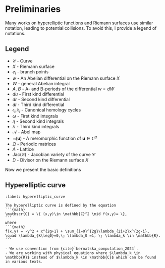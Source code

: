 # Preliminaries


Many works on hyperelliptic functions and Riemann surfaces use similar notation, leading to potential collisions. To avoid this, I provide a legend of notations.

## Legend

- $\mathscr{C}$ - Curve
- $X$ - Riemann surface
- $e_i$ - branch points
- $w$ - An Abelian differential on the Riemann surface $X$
- $W$ - general Abelian integral
- $A$, $B$ - A- and B-periods of the differential $w=dW$   
- $du$ - First kind differential
- $dr$ - Second kind differential
- $dl$ - Third kind differential
- $\mathfrak{a}_i, \mathfrak{b}_i$ - Canonical homology cycles
- $\omega$ -  First kind integrals
- $\eta$ - Second kind integrals
- $\lambda$ - Third kind integrals
- $\mathcal{A}$ - Abel map
- $\mathfrak{m}(\mathbf{u})$ - A meromorphic function of $\mathbf{u}\in\mathbb{C}^g$
- $\Omega$ - Periodic matrices
- $\Lambda$ - Lattice
- $\mathrm{Jac}(\mathscr{C})$ - Jacobian variety of the curve $\mathscr{C}$
- $D$ - Divisor  on the Riemann surface $X$

Now we present the basic definitions

## Hyperelliptic curve

````{prf:definition}
:label: hyperelliptic_curve

The hyperelliptic curve is defined by the equation
```{math}
\mathscr{C} = \{ (x,y)\in \mathbb{C}^2 \mid f(x,y)= \},
``` 
where
```{math}
f(x,y) = -y^2 + x^{2g+1} + \sum_{i=0}^{2g}\lambda_{2i+2}x^{2g-i}, \quad \lambda_{k\leq0}=0,\; \lambda_0 =1, \; \lambda_k \in \mathbb{R}.
```  
````

```{note}
- We use convention from {cite}`bernatska_computation_2024`.
- We are working with physical equations where $\lambda_k \in \mathbb{R}$ instead of $\lambda_k \in \mathbb{C}$ which can be found in various texts. 
```

